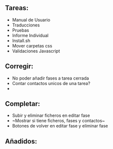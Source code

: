 
Tareas:  
- 
- Manual de Usuario  
- Traducciones  
- Pruebas  
- Informe Individual  
- Install.sh  
- Mover carpetas css  
- Validaciones Javascript  

Corregir:  
- 
-  No poder añadir fases a tarea cerrada
-  Contar contactos unicos de una tarea?
-  
	
Completar:  
- 
- Subir y eliminar ficheros en editar fase
- ~Mostrar si tiene ficheros, fases y contactos~  
- Botones de volver en editar fase y eliminar fase

Añadidos:  
-  
